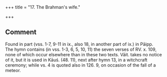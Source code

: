 +++
title = "17. The Brahman's wife."

+++
## Comment
Found in part (vss. 1-7, 9-11 in ix., also 18, in another part of ix.) in Pāipp. The hymn contains (in vss. 1-3, 6, 5, 10, 11) the seven verses of RV. x. 109, none of which occur elsewhere than in these two texts. Vāit. takes no notice of it, but it is used in Kāuś. (48. 11), next after hymn 13, in a witchcraft ceremony; while vs. 4 is quoted also in 126. 9, on occasion of the fall of a meteor.
